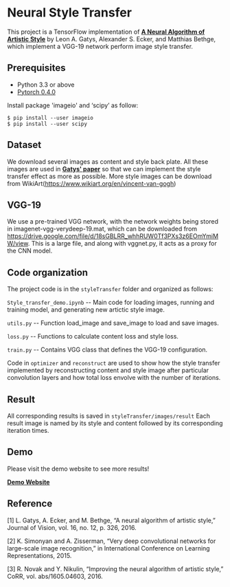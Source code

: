 # Neural Style Transfer
This project is a TensorFlow implementation of **[A Neural Algorithm of Artistic Style](https://arxiv.org/pdf/1508.06576.pdf)** by Leon A. Gatys, Alexander S. Ecker, and Matthias Bethge, which implement a VGG-19 network perform image style transfer.

## Prerequisites
- Python 3.3 or above
- [Pytorch 0.4.0](torch.org)

Install package 'imageio' and ‘scipy’ as follow:

```
$ pip install --user imageio
$ pip install --user scipy
```

## Dataset
We download several images as content and style back plate. All these images are used in **[Gatys' paper](https://arxiv.org/pdf/1508.06576.pdf)** so that we can implement the style transfer effect as more as possible.
More style images can be download from WikiArt(https://www.wikiart.org/en/vincent-van-gogh)

## VGG-19
We use a pre-trained VGG network, with the network weights being stored in imagenet-vgg-verydeep-19.mat, which can be downloaded from https://drive.google.com/file/d/18sGBLRR_whhRUW0Tf3PXs3z6EOmYmiMW/view. This is a large file, and along with vggnet.py, it acts as a proxy for the CNN model.

## Code organization
The project code is in the `styleTransfer` folder and organized as follows:

`Style_transfer_demo.ipynb`   --  Main code for loading images, running and training model, and generating new artictic style image. 

`utils.py`  --  Function load_image and save_image to load and save images.

`loss.py`   --  Functions to calculate content loss and style loss.

`train.py`  --  Contains VGG class that defines the VGG-19 configuration.

Code in `optimizer` and `reconstruct` are used to show how the style transfer implemented by reconstructing content and style image after particular convolution layers and how total loss envolve with the number of iterations. 

## Result
All corresponding results is saved in `styleTransfer/images/result`
Each result image is named by its style and content followed by its corresponding iteration times.

## Demo
Please visit the demo website to see more results!

**[Demo Website](https://sites.google.com/view/ece285-styletransfer/%E9%A6%96%E9%A1%B5?authuser=1)**

## Reference
[1] L. Gatys, A. Ecker, and M. Bethge, “A neural algorithm of artistic style,” Journal of Vision, vol. 16, no. 12, p. 326, 2016.

[2] K. Simonyan and A. Zisserman, “Very deep convolutional networks for large-scale image recognition,” in International Conference on Learning Representations, 2015.

[3] R. Novak and Y. Nikulin, “Improving the neural algorithm of artistic style,” CoRR, vol. abs/1605.04603, 2016.

